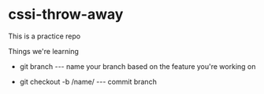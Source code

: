 # cssi-throw-away
This is a practice repo

Things we're learning
- git branch
--- name your branch based on the feature you're working on

- git checkout -b /name/
--- commit branch
